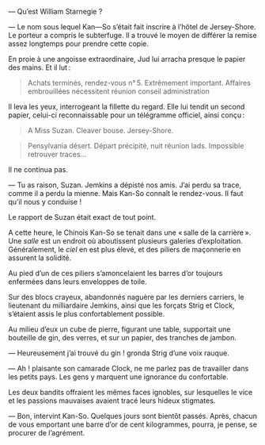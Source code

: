 — Qu’est William Starnegie ?

— Le nom sous lequel Kan—So s’était fait inscrire à l’hôtel de Jersey-Shore. Le porteur a compris le subterfuge. Il a trouvé le moyen de différer la remise assez longtemps pour prendre cette copie.

En proie à une angoisse extraordinaire, Jud lui arracha presque le papier des mains. Et il lut :

> Achats terminés, rendez-vous n° 5. Extrêmement important. Affaires embrouillées
  nécessitent réunion conseil administration

Il leva les yeux, interrogeant la fillette du regard. Elle lui tendit un second papier, celui-ci reconnaissable pour un télégramme officiel, ainsi conçu :

> A Miss Suzan. Cleaver bouse. Jersey-Shore.

> Pensylvania désert. Départ précipité, nuit réunion lads. Impossible retrouver
  traces...

Il ne continua pas.

— Tu as raison, Suzan. Jemkins a dépisté nos amis. J’ai perdu sa trace, comme il a perdu la mienne. Mais Kan-So connaît le rendez-vous. Il faut qu’il nous y conduise !

Le rapport de Suzan était exact de tout point.

A cette heure, le Chinois Kan-So se tenait dans une « salle de la carrière ». Une _salle_ est un endroit où aboutissent plusieurs galeries d’exploitation. Généralement, le _ciel_ en est plus élevé, et des piliers de maçonnerie en assurent la solidité.

Au pied d’un de ces piliers s’amoncelaient les barres d’or toujours enfermées dans leurs enveloppes de toile.

Sur des blocs crayeux, abandonnés naguère par les derniers carriers, le lieutenant du milliardaire Jemkins, ainsi que les forçats Strig et Clock, s’étaient assis le plus confortablement possible.

Au milieu d’eux un cube de pierre, figurant une table, supportait une bouteille de gin, des verres, et sur un papier, des tranches de jambon.

— Heureusement j’ai trouvé du gin ! gronda Strig d’une voix rauque.

— Ah ! plaisante son camarade Clock, ne me parlez pas de travailler dans les petits pays. Les gens y marquent une ignorance du confortable.

Les deux bandits offraient les mêmes faces ignobles, sur lesquelles le vice et les passions mauvaises avaient tracé leurs hideux stigmates.

— Bon, intervint Kan-So. Quelques jours sont bientôt passés. Après, chacun de vous emportant une barre d’or de cent kilogrammes, pourra, je pense, se procurer de l’agrément.
